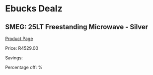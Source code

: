 
# Ebucks Dealz
## SMEG: 25LT Freestanding Microwave - Silver
[Product Page](https://www.ebucks.com/web/shop/productSelected.do?prodId=608149345&catId=1196429345)

Price: R4529.00

Savings: 

Percentage off: %
	
